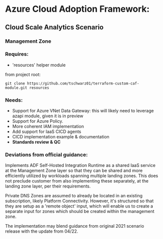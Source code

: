 # Azure Cloud Adoption Framework: 
## Cloud Scale Analytics Scenario


### Management Zone

### Requires:
- 'resources' helper module

from project root:  

`git clone https://github.com/tschwarz01/terraform-custom-caf-module.git resources`

### Needs: 
- Support for Azure VNet Data Gateway:  this will likely need to leverage azapi module, given it is in preview
- Support for Azure Policy.  
- More coherent IAM implementation
- Add support for IaaS CICD agents 
- CICD implementation example & documentation
- **Standards review & QC**



### Deviations from official guidance:

Implements ADF Self-Hosted Integration Runtime as a shared IaaS service at the Management Zone layer so that they can be shared and more efficiently utilized by workloads spanning multiple landing zones.  This does not preclude customer from also implementing these separately, at the landing zone layer, per their requirements.

Private DNS Zones are assumed to already be located in an existing subscription, likely Platform Connectivity.  However, it's structured so that they are setup as a 'remote object' input, which will enable us to create a separate input for zones which should be created within the management zone.  

The implementation may blend guidance from original 2021 scenario release with the update from 04/22.  